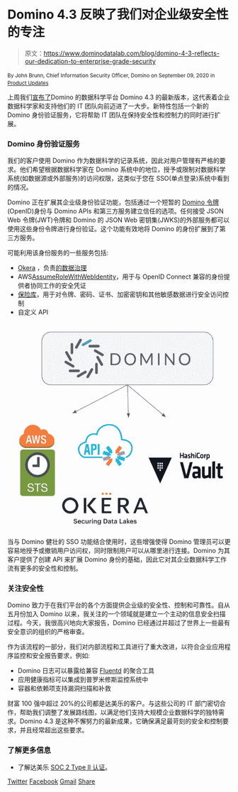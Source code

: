 # Domino 4.3 反映了我们对企业级安全性的专注

> 原文：<https://www.dominodatalab.com/blog/domino-4-3-reflects-our-dedication-to-enterprise-grade-security>

<small class="t-small">By John Brunn, Chief Information Security Officer, Domino on September 09, 2020 in [Product Updates](/blog/product-updates/)</small>

上周我们[宣布了](https://www.dominodatalab.com/news/domino-4-3-embraces-red-hat-openshift-making-it-easier-for-enterprises-to-scale-secure-data-science-workloads-on-any-platform/)Domino 的数据科学平台 Domino 4.3 的最新版本，这代表着企业数据科学家和支持他们的 IT 团队向前迈进了一大步。新特性包括一个新的 Domino 身份验证服务，它将帮助 IT 团队在保持安全性和控制力的同时进行扩展。

### Domino 身份验证服务

我们的客户使用 Domino 作为数据科学的记录系统，因此对用户管理有严格的要求。他们希望根据数据科学家在 Domino 系统中的地位，授予或限制对数据科学系统(如数据源或外部服务)的访问权限，这类似于您在 SSO(单点登录)系统中看到的情况。

Domino 正在扩展其企业级身份验证功能，包括通过一个短暂的 [Domino 令牌](https://docs.dominodatalab.com/en/4.3/reference/users/JWT_tokens.html) (OpenID)身份与 Domino APIs 和第三方服务建立信任的选项。任何接受 JSON Web 令牌(JWT)令牌和 Domino 的 JSON Web 密钥集(JWKS)的外部服务都可以使用这些身份令牌进行身份验证。这个功能有效地将 Domino 的身份扩展到了第三方服务。

可能利用该身份服务的一些服务包括:

*   [Okera](https://www.okera.com/) ，负责[的数据治理](https://blog.dominodatalab.com/choosing-a-data-governance-framework)
*   AWS[AssumeRoleWithWebIdentity](https://docs.aws.amazon.com/STS/latest/APIReference/API_AssumeRoleWithWebIdentity.html)，用于与 OpenID Connect 兼容的身份提供者协同工作的安全凭证
*   [保险库](https://www.vaultproject.io/)，用于对令牌、密码、证书、加密密钥和其他敏感数据进行安全访问控制
*   自定义 API

![](img/2d3bd9e2876c18a37bb679eb2e39e033.png)

当与 Domino 健壮的 SSO 功能结合使用时，这些增强使得 Domino 管理员可以更容易地授予或撤销用户访问权，同时限制用户可以从哪里进行连接。Domino 为其客户提供了创建 API 来扩展 Domino 身份的基础，因此它对其企业数据科学工作流有更多的安全性和控制。

### 关注安全性

Domino 致力于在我们平台的各个方面提供企业级的安全性、控制和可靠性。自从五月份加入 Domino 以来，我关注的一个领域就是建立一个主动的信息安全扫描过程。今天，我很高兴地向大家报告，Domino 已经通过并超过了世界上一些最有安全意识的组织的严格审查。

作为该流程的一部分，我们对内部流程和工具进行了重大改进，以符合企业应用程序监控和安全报告要求，例如:

*   Domino 日志可以暴露给兼容 [Fluentd](https://www.fluentd.org/) 的聚合工具
*   应用健康指标可以集成到普罗米修斯监控系统中
*   容器和依赖项支持漏洞扫描和补救

财富 100 强中超过 20%的公司都是达美乐的客户。与这些公司的 IT 部门密切合作，帮助我们调整了发展路线图，以满足他们支持大规模企业数据科学的独特需求。Domino 4.3 是这种不懈努力的最新成果，它确保满足最苛刻的安全和控制要求，并且经常超出这些要求。

### 了解更多信息

*   了解达美乐 [SOC 2 Type II 认证](https://www.dominodatalab.com/blog/domino-receives-soc-2-type-ii-certification/)。

[Twitter](/#twitter) [Facebook](/#facebook) [Gmail](/#google_gmail) [Share](https://www.addtoany.com/share#url=https%3A%2F%2Fwww.dominodatalab.com%2Fblog%2Fdomino-4-3-reflects-our-dedication-to-enterprise-grade-security%2F&title=Domino%204.3%20Reflects%20our%20Dedication%20to%20Enterprise-Grade%20Security)
